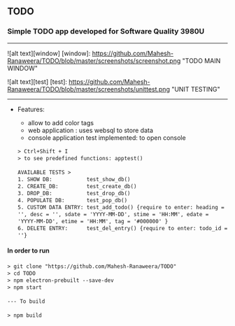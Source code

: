 ## TODO
### Simple TODO app developed for Software Quality 3980U

---

![alt text][window]
[window]: https://github.com/Mahesh-Ranaweera/TODO/blob/master/screenshots/screenshot.png "TODO MAIN WINDOW"

![alt text][test]
[test]: https://github.com/Mahesh-Ranaweera/TODO/blob/master/screenshots/unittest.png "UNIT TESTING"

---

* Features:
  * allow to add color tags
  * web application : uses websql to store data
  * console application test implemented: to open console

  ```
  > Ctrl+Shift + I
  > to see predefined functions: apptest()

  AVAILABLE TESTS >
  1. SHOW DB:           test_show_db()
  2. CREATE_DB:         test_create_db()
  3. DROP_DB:           test_drop_db()
  4. POPULATE DB:       test_pop_db()
  5. CUSTOM DATA ENTRY: test_add_todo() {require to enter: heading = '', desc = '', sdate = 'YYYY-MM-DD', stime = 'HH:MM', edate = 'YYYY-MM-DD', etime = 'HH:MM', tag = '#000000' }
  6. DELETE ENTRY:      test_del_entry() {require to enter: todo_id = ''}
  ```

#### In order to run
```
> git clone "https://github.com/Mahesh-Ranaweera/TODO"
> cd TODO
> npm electron-prebuilt --save-dev
> npm start

--- To build

> npm build
```


